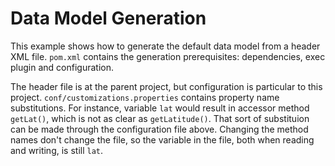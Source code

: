 # Data Model Generation
This example shows how to generate the default data model from a header XML file. `pom.xml` contains the generation prerequisites: dependencies, exec plugin and configuration.

The header file is at the parent project, but configuration is particular to this project. `conf/customizations.properties` contains property name substitutions. For instance, variable `lat` would result in accessor method `getLat()`, which is not as clear as `getLatitude()`. That sort of substituion can be made through the configuration file above. Changing the method names don't change the file, so the variable in the file, both when reading and writing, is still `lat`.